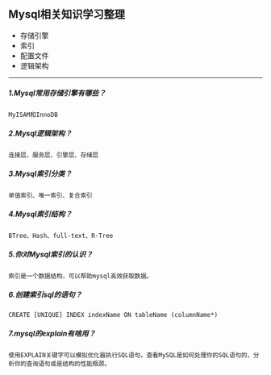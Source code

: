 ## Mysql相关知识学习整理

+ 存储引擎
+ 索引
+ 配置文件
+ 逻辑架构

---
##### 1.Mysql常用存储引擎有哪些？
    MyISAM和InnoDB
##### 2.Mysql逻辑架构？
    连接层、服务层、引擎层、存储层
##### 3.Mysql索引分类？
    单值索引、唯一索引、复合索引
##### 4.Mysql索引结构？
    BTree、Hash、full-text、R-Tree
##### 5.你对Mysql索引的认识？
    索引是一个数据结构，可以帮助mysql高效获取数据。
##### 6.创建索引sql的语句？
    CREATE [UNIQUE] INDEX indexName ON tableName (columnName*)
##### 7.mysql的explain有啥用？
    使用EXPLAIN关键字可以模拟优化器执行SQL语句，查看MySQL是如何处理你的SQL语句的，分析你的查询语句或是结构的性能瓶颈。



